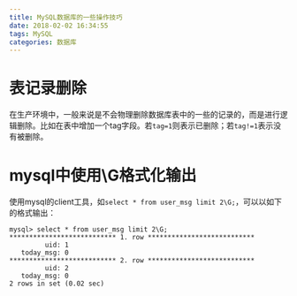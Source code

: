 ```yaml
---
title: MySQL数据库的一些操作技巧
date: 2018-02-02 16:34:55
tags: MySQL
categories: 数据库
---
```


# 表记录删除

在生产环境中，一般来说是不会物理删除数据库表中的一些的记录的，而是进行逻辑删除。比如在表中增加一个tag字段。若`tag=1`则表示已删除；若`tag!=1`表示没有被删除。

# mysql中使用\G格式化输出

使用mysql的client工具，如`select * from user_msg limit 2\G;`，可以以如下的格式输出：

```
mysql> select * from user_msg limit 2\G;
*************************** 1. row ***************************
         uid: 1
   today_msg: 0
*************************** 2. row ***************************
         uid: 2
   today_msg: 0
2 rows in set (0.02 sec)
```


